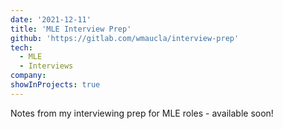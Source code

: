 ```yaml
---
date: '2021-12-11'
title: 'MLE Interview Prep'
github: 'https://gitlab.com/wmaucla/interview-prep'
tech:
  - MLE
  - Interviews
company:
showInProjects: true
---
```


Notes from my interviewing prep for MLE roles - available soon!
